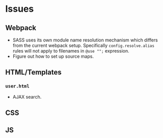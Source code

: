 # Issues

## Webpack
- SASS uses its own module name resolution mechanism which differs from the current webpack setup. Specifically `config.resolve.alias` rules will not apply to filenames in `@use "";` expression.
- Figure out how to set up source maps.
## HTML/Templates

### `user.html`
- AJAX search.

## CSS
## JS
